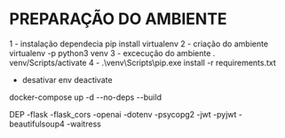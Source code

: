 # PREPARAÇÃO DO AMBIENTE 
1 - instalação dependecia
    pip install virtualenv
2 - criação do ambiente
    virtualenv -p python3 venv
3 - excecução do ambiente 
    . venv/Scripts/activate
4 - .\venv\Scripts\pip.exe install -r requirements.txt
- desativar env
    deactivate

docker-compose up -d --no-deps --build 

DEP
-flask
-flask_cors
-openai
-dotenv
-psycopg2
-jwt
-pyjwt
-beautifulsoup4
-waitress
